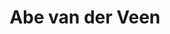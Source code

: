 ---
id: 52
title: 'Abe van der Veen'
description: "Abe van der veen is professioneel verhalenverteller. In 2016 werd hij verkozen tot beste entertainer van het jaar tijdens de Fantasy Awards. Abe vertelde de afgelopen jaren op ontelbare plaatsen: Castlefest, Elfia, Gebroeders van Limburgfestival, Nederlands Openluchtmuseum en het Archeon.\n"
keyword: Verhalenverteller
pseudonym: false
image: d44b3b76-818e-4693-a025-161753f0571b.webp
---